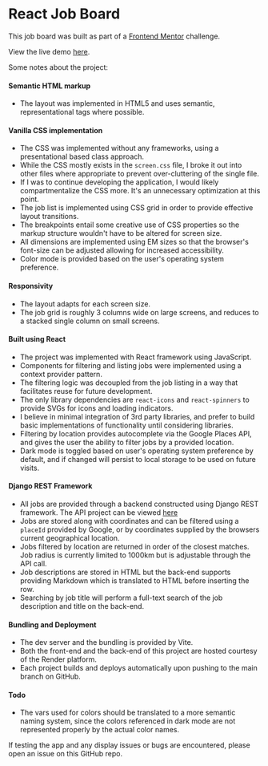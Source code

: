 # React Job Board

This job board was built as part of a [Frontend Mentor](https://frontendmentor.io) challenge.

View the live demo [here](https://devjobs.icyloops.com/).

Some notes about the project:

#### Semantic HTML markup
- The layout was implemented in HTML5 and uses semantic, representational tags where possible.

#### Vanilla CSS implementation
- The CSS was implemented without any frameworks, using a presentational based class approach.
- While the CSS mostly exists in the `screen.css` file, I broke it out into other files where appropriate to prevent over-cluttering of the single file.
- If I was to continue developing the application, I would likely compartmentalize the CSS more. It's an unnecessary optimization at this point.
- The job list is implemented using CSS grid in order to provide effective layout transitions.
- The breakpoints entail some creative use of CSS properties so the markup structure wouldn't have to be altered for screen size.
- All dimensions are implemented using EM sizes so that the browser's font-size can be adjusted allowing for increased accessibility.
- Color mode is provided based on the user's operating system preference.

#### Responsivity
- The layout adapts for each screen size.
- The job grid is roughly 3 columns wide on large screens, and reduces to a stacked single column on small screens.

#### Built using React
- The project was implemented with React framework using JavaScript.
- Components for filtering and listing jobs were implemented using a context provider pattern.
- The filtering logic was decoupled from the job listing in a way that facilitates reuse for future development.
- The only library dependencies are `react-icons` and `react-spinners` to provide SVGs for icons and loading indicators.
- I believe in minimal integration of 3rd party libraries, and prefer to build basic implementations of functionality until considering libraries.
- Filtering by location provides autocomplete via the Google Places API, and gives the user the ability to filter jobs by a provided location.
- Dark mode is toggled based on user's operating system preference by default, and if changed will persist to local storage to be used on future visits.

#### Django REST Framework
- All jobs are provided through a backend constructed using Django REST framework.  The API project can be viewed [here](https://github.com/redstar504/devjobs-api)
- Jobs are stored along with coordinates and can be filtered using a `placeId` provided by Google, or by coordinates supplied by the browsers current geographical location.
- Jobs filtered by location are returned in order of the closest matches.  Job radius is currently limited to 1000km but is adjustable through the API call.
- Job descriptions are stored in HTML but the back-end supports providing Markdown which is translated to HTML before inserting the row.
- Searching by job title will perform a full-text search of the job description and title on the back-end.

#### Bundling and Deployment
- The dev server and the bundling is provided by Vite.
- Both the front-end and the back-end of this project are hosted courtesy of the Render platform.
- Each project builds and deploys automatically upon pushing to the main branch on GitHub.

#### Todo
- The vars used for colors should be translated to a more semantic naming system, since the colors referenced in dark mode are not represented properly by the actual color names.

If testing the app and any display issues or bugs are encountered, please open an issue on this GitHub repo.